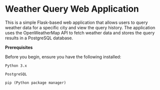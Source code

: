 # Weather Query Web Application
This is a simple Flask-based web application that allows users to query weather data for a specific city and view the query history. The application uses the OpenWeatherMap API to fetch weather data and stores the query results in a PostgreSQL database.

**Prerequisites**

Before you begin, ensure you have the following installed:

    Python 3.x

    PostgreSQL

    pip (Python package manager)